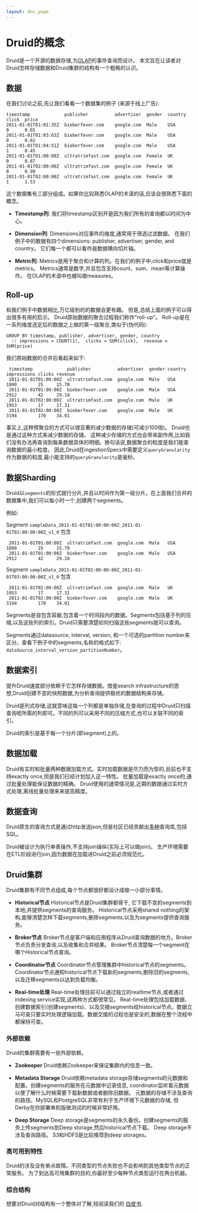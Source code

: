 ```yaml
---
layout: doc_page
---
```


# Druid的概念

Druid是一个开源的数据存储,为[OLAP](http://en.wikipedia.org/wiki/Online_analytical_processing)的事件查询而设计。
本文旨在让读者对Druid怎样存储数据和Druid集群的结构有一个粗略的认识。

## 数据

在我们讨论之前,先让我们看看一个数据集的例子 (来源于线上广告):

    timestamp             publisher          advertiser  gender  country  click  price
    2011-01-01T01:01:35Z  bieberfever.com    google.com  Male    USA      0      0.65
    2011-01-01T01:03:63Z  bieberfever.com    google.com  Male    USA      0      0.62
    2011-01-01T01:04:51Z  bieberfever.com    google.com  Male    USA      1      0.45
    2011-01-01T01:00:00Z  ultratrimfast.com  google.com  Female  UK       0      0.87
    2011-01-01T02:00:00Z  ultratrimfast.com  google.com  Female  UK       0      0.99
    2011-01-01T02:00:00Z  ultratrimfast.com  google.com  Female  UK       1      1.53

这个数据集有三部分组成。如果你比较熟悉OLAP的术语的话,应该会很熟悉下面的概念。

* **Timestamp列**: 我们将timestamp区别开是因为我们所有的查询都以时间为中心。

* **Dimension列**: Dimensions对应事件的维度,通常用于筛选过滤数据。
在我们例子中的数据有四个dimensions: publisher, advertiser, gender, and country。
它们每一个都可以看作是数据横向切片轴。

* **Metric列**: Metrics是用于聚合和计算的列。在我们的例子中,click和price就是metrics。
Metrics通常是数字,并且包含支持count、sum、mean等计算操作。
在OLAP的术语中也被叫做measures。

## Roll-up

和我们例子中数据相比,万亿级别的的数据会更有趣。
但是,总结上面的例子可以得出很多有用的启示。
Druid原始数据的聚合过程我们称作"roll-up"。
Roll-up是在一系列维度选定后的数据之上做的第一级聚合,类似于(伪代码):

    GROUP BY timestamp, publisher, advertiser, gender, country
      :: impressions = COUNT(1),  clicks = SUM(click),  revenue = SUM(price)

我们原始数据的合并后看起来如下:

     timestamp             publisher          advertiser  gender country impressions clicks revenue
     2011-01-01T01:00:00Z  ultratrimfast.com  google.com  Male   USA     1800        25     15.70
     2011-01-01T01:00:00Z  bieberfever.com    google.com  Male   USA     2912        42     29.18
     2011-01-01T02:00:00Z  ultratrimfast.com  google.com  Male   UK      1953        17     17.31
     2011-01-01T02:00:00Z  bieberfever.com    google.com  Male   UK      3194        170    34.01

事实上,这种预聚合的方式可以很显著的减少数据的存储(可减少100倍)。
Druid也是通过这种方式来减少数据的存储。
这种减少存储的方式也会带来副作用,比如我们没有办法再查询到每条数据具体的明细。换句话说,数据聚合的粒度是我们能查询数据的最小粒度。
因此,Druid在ingestionSpecs中需要定义`queryGranularity`作为数据的粒度,最小能支持的`queryGranularity`是毫秒。

## 数据Sharding

Druid以`segments`的形式就行分片,并且以时间作为第一级分片。在上面我们合并的数据集中,我们可以每小时一个,创建两个segments。

例如:

Segment `sampleData_2011-01-01T01:00:00:00Z_2011-01-01T02:00:00:00Z_v1_0` 包含

     2011-01-01T01:00:00Z  ultratrimfast.com  google.com  Male   USA     1800        25     15.70
     2011-01-01T01:00:00Z  bieberfever.com    google.com  Male   USA     2912        42     29.18


Segment `sampleData_2011-01-01T02:00:00:00Z_2011-01-01T03:00:00:00Z_v1_0` 包含

     2011-01-01T02:00:00Z  ultratrimfast.com  google.com  Male   UK      1953        17     17.31
     2011-01-01T02:00:00Z  bieberfever.com    google.com  Male   UK      3194        170    34.01

Segments是自包含容器,包含着一个时间段内的数据。Segments包括基于列的压缩,以及这些列的索引。Druid只需要清楚如何扫描这些segments就可以查询。

Segments通过datasource, interval, version, 和一个可选的partition number来区分。查看下例子中的segments,名称的格式如下: `dataSource_interval_version_partitionNumber`。


## 数据索引

提升Druid速度部分依赖于它怎样存储数据。借鉴search infrastructure的思想,Druid创建不变的快照数据,为分析查询提供极优的数据结构来存储。

Druid是列式存储,这就意味这每一个列都是单独存储,在查询的过程中Druid只扫描查询呢所需的列即可。不同的列可以采用不同的压缩方式,也可以关联不同的索引。

Druid的索引是基于每一个分片(即segment)上的。

## 数据加载

Druid有实时和批量两种数据加载方式。实时加载数据是尽力而为型的,目前也不支持exactly once,但是我们已经计划加入这一特性。
批量加载是exactly once的,通过批量处理能保证数据的精确。
Druid使用的通常情况是,近期的数据通过实时方式处理,离线批量处理来来提高精度。

## 数据查询

Druid原生的查询方式是通过http发送json,但是社区已经贡献出[多种](../development/libraries.html)查询库,包括SQL。

Druid被设计为执行单表操作,不支持join操纵(实际上可以做join)。
生产环境需要在ETL阶段进行join,因为数据在加载进Druid之前必须规范化。

## Druid集群

Druid集群有不同节点组成,每个节点都很好都设计成做一小部分事情。

* **Historical节点** Historical节点是Druid集群都骨干, 它下载不变的segments到本地,并提供segments的查询服务。
Historical节点采用shared nothing的架构,能够清楚怎样下载segments,删除segments,以及为segments提供查询服务。

* **Broker节点** Broker节点是客户端和应用程序从Druid查询数据的地方。Broker节点负责分发查询,以及收集和合并结果。
Broker节点清楚每一个segment在哪个Historical节点查询。

* **Coordinator节点** Coordinator节点管理集群中historical节点的segments。Coordinator节点通知historical节点下载新的segments,删除旧的segments,以及迁移segments以达到负载均衡。

* **Real-time处理** Real-time处理目前可以通过独立的realtime节点,或者通过indexing service实现,这两种方式都很常见。
Real-time处理包括加载数据、创建数据索引(创建segments)、以及交接segments给historical节点。数据立马可查只要实时处理逻辑加载。数据交接的过程也是安全的,数据在整个流程中都保持可查。

### 外部依赖

Druid的集群需要有一些外部依赖。

* **Zookeeper** Druid依赖Zookeeper来保证集群内的信息一致。

* **Metadata Storage** Druid依赖metadata storage存储segments的元数据和配置。创建segments的服务在元数据中记录信息, coordinator监听着元数据以便了解什么时候需要下载新数据或者删除旧数据。
 元数据的存储不涉及查询的路径。MySQL和PostgreSQL非常有利于生产环境下元数据的存储, 但Derby在你部署单机版做测试的时候非常好用。

* **Deep Storage** Deep storage是segments的永久备份。创建segments的服务上传segments到Deep storage,然后historical节点下载。
Deep storage不涉及查询路径。 S3和HDFS是比较推荐到deep storages。

### 高可用到特性

Druid的涉及没有单点故障。不同类型的节点失败也不会影响到其他类型节点的正常服务。
为了到达高可用集群的目的,你最好至少每种节点类型运行在两台机器。

### 综合结构

想要对Druid对结构有一个整体对了解,轻阅读我们的 [白皮书](http://static.druid.io/docs/druid.pdf).

